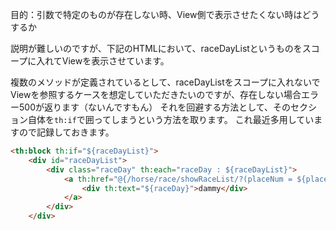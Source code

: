 目的：引数で特定のものが存在しない時、View側で表示させたくない時はどうするか


説明が難しいのですが、下記のHTMLにおいて、raceDayListというものをスコープに入れてViewを表示させています。

複数のメソッドが定義されているとして、raceDayListをスコープに入れないでViewを参照するケースを想定していただきたいのですが、存在しない場合エラー500が返ります（ないんですもん）
それを回避する方法として、そのセクション自体を`th:if`で囲ってしまうという方法を取ります。
これ最近多用していますので記録しておきます。

```HTML
<th:block th:if="${raceDayList}">
	<div id="raceDayList">
		<div class="raceDay" th:each="raceDay : ${raceDayList}">
			<a th:href="@{/horse/race/showRaceList/?(placeNum = ${placeNum}, raceDay = ${raceDay}, year=${year})}">
				<div th:text="${raceDay}">dammy</div>
			</a>
		</div>
	</div>
```

